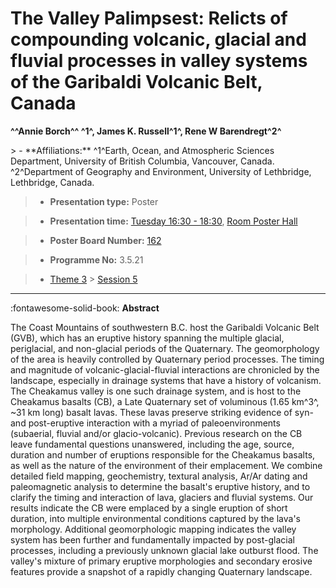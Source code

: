 # The Valley Palimpsest: Relicts of compounding volcanic, glacial and fluvial processes in valley systems of the Garibaldi Volcanic Belt, Canada

**^^Annie Borch^^ ^1^, James K. Russell^1^, Rene W Barendregt^2^**

<!-- more -->> - **Affiliations:** ^1^Earth, Ocean, and Atmospheric Sciences Department, University of British Columbia, Vancouver, Canada. ^2^Department of Geography and Environment, University of Lethbridge, Lethbridge, Canada.

> - **Presentation type:** Poster

> - **Presentation time:** [Tuesday 16:30 - 18:30](../sessions_comparison.md#__tabbed_2_6), [Room Poster Hall](../maps_venue.md#__tabbed_1_1)

> - **Poster Board Number:** [162](../map_poster_boards.md#tuesday)

> - **Programme No:** 3.5.21

> - [Theme 3](../theme3.md) > [Session 5](../sessions/session-3-5.md)

--- 

:fontawesome-solid-book: **Abstract**

The Coast Mountains of southwestern B.C. host the Garibaldi Volcanic Belt (GVB), which has an eruptive history spanning the multiple glacial, periglacial, and non-glacial periods of the Quaternary. The geomorphology of the area is heavily controlled by Quaternary period processes. The timing and magnitude of volcanic-glacial-fluvial interactions are chronicled by the landscape, especially in drainage systems that have a history of volcanism. The Cheakamus valley is one such drainage system, and is host to the Cheakamus basalts (CB), a Late Quaternary set of voluminous (1.65 km^3^, ~31 km long) basalt lavas. These lavas preserve striking evidence of syn- and post-eruptive interaction with a myriad of paleoenvironments (subaerial, fluvial and/or glacio-volcanic). Previous research on the CB leave fundamental questions unanswered, including the age, source, duration and number of eruptions responsible for the Cheakamus basalts, as well as the nature of the environment of their emplacement. We combine detailed field mapping, geochemistry, textural analysis, Ar/Ar dating and paleomagnetic analysis to determine the basalt's eruptive history, and to clarify the timing and interaction of lava, glaciers and fluvial systems. Our results indicate the CB were emplaced by a single eruption of short duration, into multiple environmental conditions captured by the lava's morphology. Additional geomorphologic mapping indicates the valley system has been further and fundamentally impacted by post-glacial processes, including a previously unknown glacial lake outburst flood. The valley's mixture of primary eruptive morphologies and secondary erosive features provide a snapshot of a rapidly changing Quaternary landscape.

